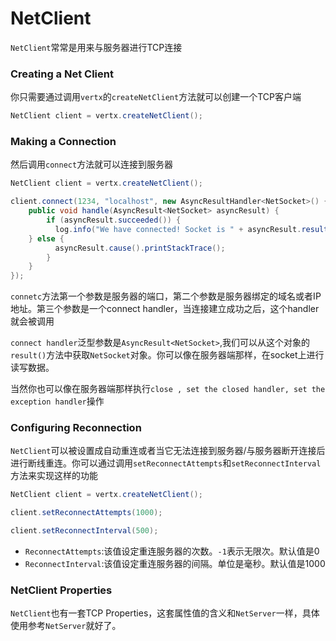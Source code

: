 # NetClient

`NetClient`常常是用来与服务器进行TCP连接

### Creating a Net Client

你只需要通过调用`vertx`的`createNetClient`方法就可以创建一个TCP客户端
```java
NetClient client = vertx.createNetClient();
```

### Making a Connection

然后调用`connect`方法就可以连接到服务器
```java
NetClient client = vertx.createNetClient();

client.connect(1234, "localhost", new AsyncResultHandler<NetSocket>() {
    public void handle(AsyncResult<NetSocket> asyncResult) {
        if (asyncResult.succeeded()) {
          log.info("We have connected! Socket is " + asyncResult.result());
    } else {
          asyncResult.cause().printStackTrace();
        }
    }
});
```

`connetc`方法第一个参数是服务器的端口，第二个参数是服务器绑定的域名或者IP地址。第三个参数是一个connect handler，当连接建立成功之后，这个handler就会被调用

`connect handler`泛型参数是`AsyncResult<NetSocket>`,我们可以从这个对象的`result()`方法中获取`NetSocket`对象。你可以像在服务器端那样，在socket上进行读写数据。

当然你也可以像在服务器端那样执行`close , set the closed handler, set the exception handler`操作

### Configuring Reconnection

`NetClient`可以被设置成自动重连或者当它无法连接到服务器/与服务器断开连接后进行断线重连。你可以通过调用`setReconnectAttempts`和`setReconnectInterval`方法来实现这样的功能
```java
NetClient client = vertx.createNetClient();

client.setReconnectAttempts(1000);

client.setReconnectInterval(500);
```

* `ReconnectAttempts`:该值设定重连服务器的次数。`-1`表示无限次。默认值是0
* `ReconnectInterval`:该值设定重连服务器的间隔。单位是毫秒。默认值是1000

### NetClient Properties

`NetClient`也有一套TCP Properties，这套属性值的含义和`NetServer`一样，具体使用参考`NetServer`就好了。


